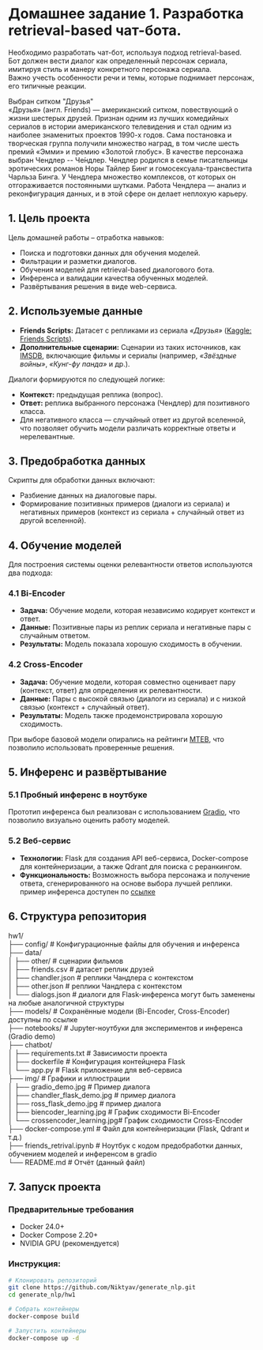 # Домашнее задание 1. Разработка retrieval-based чат-бота.

Необходимо разработать чат-бот, используя подход retrieval-based.    
Бот должен вести диалог как определенный персонаж сериала, имитируя стиль и манеру конкретного персонажа сериала.   
Важно учесть особенности речи и темы, которые поднимает персонаж, его типичные реакции.   

Выбран ситком "Друзья"  
    «Друзья» (англ. Friends) — американский ситком, повествующий о жизни шестерых друзей. Признан одним из лучших комедийных сериалов в истории американского телевидения и стал одним из наиболее знаменитых проектов 1990-х годов. Сама постановка и творческая группа получили множество наград, в том числе шесть премий «Эмми» и премию «Золотой глобус».
В качестве персонажа выбран Чендлер
-- Че́ндлер. Чендлер родился в семье писательницы эротических романов Норы Тайлер Бинг и гомосексуала-трансвестита Чарльза Бинга. У Чендлера множество комплексов, от которых он отгораживается постоянными шутками. Работа Чендлера — анализ и реконфигурация данных, и в этой сфере он делает неплохую карьеру.

## 1. Цель проекта

Цель домашней работы – отработка навыков:
- Поиска и подготовки данных для обучения моделей.
- Фильтрации и разметки диалогов.
- Обучения моделей для retrieval-based диалогового бота.
- Инференса и валидации качества обученных моделей.
- Развёртывания решения в виде web-сервиса.

## 2. Используемые данные

- **Friends Scripts:** Датасет с репликами из сериала *«Друзья»* ([Kaggle: Friends Scripts](https://www.kaggle.com/datasets/amandam1/friends-scripts)).
- **Дополнительные сценарии:** Сценарии из таких источников, как [IMSDB](https://imsdb.com/all-scripts.html), включающие фильмы и сериалы (например, *«Звёздные войны»*, *«Кунг-фу панда»* и др.).

Диалоги формируются по следующей логике:
- **Контекст:** предыдущая реплика (вопрос).
- **Ответ:** реплика выбранного персонажа (Чендлер) для позитивного класса.
- Для негативного класса — случайный ответ из другой вселенной, что позволяет обучить модели различать корректные ответы и нерелевантные.

## 3. Предобработка данных

Скрипты для обработки данных включают:
- Разбиение данных на диалоговые пары.
- Формирование позитивных примеров (диалоги из сериала) и негативных примеров (контекст из сериала + случайный ответ из другой вселенной).

## 4. Обучение моделей

Для построения системы оценки релевантности ответов используются два подхода:

### 4.1 Bi-Encoder
- **Задача:** Обучение модели, которая независимо кодирует контекст и ответ.
- **Данные:** Позитивные пары из реплик сериала и негативные пары с случайным ответом.
- **Результаты:** Модель показала хорошую сходимость в обучении.

### 4.2 Cross-Encoder
- **Задача:** Обучение модели, которая совместно оценивает пару (контекст, ответ) для определения их релевантности.
- **Данные:** Пары с высокой связью (диалоги из сериала) и с низкой связью (контекст + случайный ответ).
- **Результаты:** Модель также продемонстрировала хорошую сходимость.

При выборе базовой модели опирались на рейтинги [MTEB](https://huggingface.co/spaces/mteb/leaderboard), что позволило использовать проверенные решения.

## 5. Инференс и развёртывание

### 5.1 Пробный инференс в ноутбуке
Прототип инференса был реализован с использованием [Gradio](https://gradio.app/), что позволило визуально оценить работу моделей.

### 5.2 Веб-сервис
- **Технологии:** Flask для создания API веб-сервиса, Docker-compose для контейнеризации, а также Qdrant для поиска с реранкингом.
- **Функциональность:** Возможность выбора персонажа и получение ответа, сгенерированного на основе выбора лучшей реплики.
  пример инференса доступен по [ссылке](http://45.114.61.171:5000)

## 6. Структура репозитория

hw1/   
├── config/ # Конфигурационные файлы для обучения и инференса    
├── data/    
│ ├── other/ # сценарии фильмов    
│ ├── friends.csv  # датасет реплик друзей   
│ ├── chandler.json # реплики Чандлера с контекстом   
│ ├── other.json # реплики Чандлера с контекстом  
│ └── dialogs.json # диалоги для Flask-инференса могут быть заменены на любые аналогичной структуры  
├── models/ # Сохранённые модели (Bi-Encoder, Cross-Encoder) доступны по ссылке   
├── notebooks/ # Jupyter-ноутбуки для экспериментов и инференса (Gradio demo)    
├── chatbot/   
│ ├── requirements.txt # Зависимости проекта   
│ ├── dockerfile # Конфигурация контейцнера Flask  
│ └── app.py # Flask приложение для веб-сервиса   
├── img/ # Графики и иллюстрации   
│ ├── gradio_demo.jpg # Пример диалога  
│ ├── chandler_flask_demo.jpg # пример диалога   
│ ├── ross_flask_demo.jpg # пример диалога    
│ ├── biencoder_learning.jpg # График сходимости Bi-Encoder   
│ └── crossencoder_learning.jpg# График сходимости Cross-Encoder    
├── docker-compose.yml # Файл для контейнеризации (Flask, Qdrant и т.д.)    
├── friends_retrival.ipynb # Ноутбук с кодом предобработки данных, обучением моделей и инференсом в gradio   
└── README.md # Отчёт (данный файл)   

## 7. Запуск проекта 

### Предварительные требования
- Docker 24.0+
- Docker Compose 2.20+
- NVIDIA GPU (рекомендуется)

### Инструкция:
```bash
# Клонировать репозиторий
git clone https://github.com/Niktyav/generate_nlp.git
cd generate_nlp/hw1

# Собрать контейнеры
docker-compose build

# Запустить контейнеры
docker-compose up -d 

